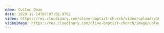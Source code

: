 ```yaml
---
name: Colton Dean
date: 2020-12-14T07:07:02.970Z
video: https://res.cloudinary.com/olive-baptist-church/video/upload/v1607922593/IMG_0451_ppkrhk.mp4
videoImage: https://res.cloudinary.com/olive-baptist-church/image/upload/v1607916027/samples/animals/kitten-playing.gif
---
```


